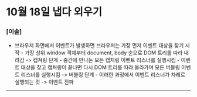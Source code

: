 # 10월 18일 냅다 외우기

### [이솔]

- 브라우저 화면에서 이벤트가 발생하면 브라우저는 가장 먼저 이벤트 대상을 찾기 시작 - 가장 상위 window 객체부터 document, body 순으로 DOM 트리를 따라 내려감 -> 캡쳐링 단계 - 중간에 만나는 모든 캡처링 이벤트 리스너를 실행시킴 - 이벤트 대상을 찾고 캡처링이 끝나면 다시 DOM 트리를 따라 올라가며 모든 버블링 이벤트 리스너를 실행시킴 -> 버블링 단계 - 이러한 과정에서 이벤트 리스너가 차례로 실행되는 것 -> 이벤트 전파
<hr>

